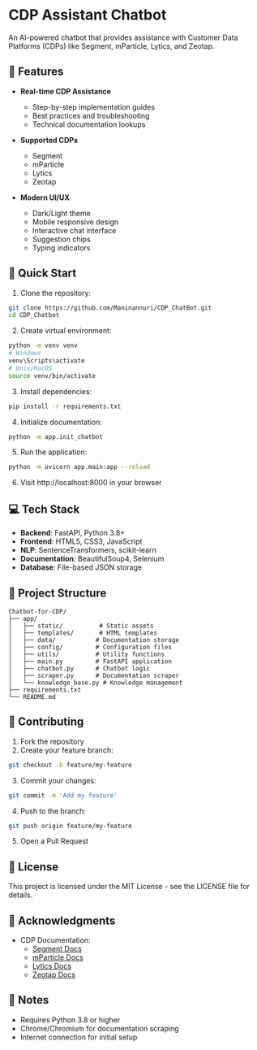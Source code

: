 # CDP Assistant Chatbot

An AI-powered chatbot that provides assistance with Customer Data Platforms (CDPs) like Segment, mParticle, Lytics, and Zeotap.

## 🌟 Features

- **Real-time CDP Assistance**
  - Step-by-step implementation guides
  - Best practices and troubleshooting
  - Technical documentation lookups

- **Supported CDPs**
  - Segment
  - mParticle
  - Lytics
  - Zeotap

- **Modern UI/UX**
  - Dark/Light theme
  - Mobile responsive design
  - Interactive chat interface
  - Suggestion chips
  - Typing indicators

## 🚀 Quick Start

1. Clone the repository:
```bash
git clone https://github.com/Maninannuri/CDP_ChatBot.git
cd CDP_Chatbot
```

2. Create virtual environment:
```bash
python -m venv venv
# Windows
venv\Scripts\activate
# Unix/MacOS
source venv/bin/activate
```

3. Install dependencies:
```bash
pip install -r requirements.txt
```

4. Initialize documentation:
```bash
python -m app.init_chatbot
```

5. Run the application:
```bash
python -m uvicorn app.main:app --reload
```

6. Visit http://localhost:8000 in your browser

## 💻 Tech Stack

- **Backend**: FastAPI, Python 3.8+
- **Frontend**: HTML5, CSS3, JavaScript
- **NLP**: SentenceTransformers, scikit-learn
- **Documentation**: BeautifulSoup4, Selenium
- **Database**: File-based JSON storage

## 📁 Project Structure
```
Chatbot-for-CDP/
├── app/
│   ├── static/          # Static assets
│   ├── templates/       # HTML templates
│   ├── data/           # Documentation storage
│   ├── config/         # Configuration files
│   ├── utils/          # Utility functions
│   ├── main.py         # FastAPI application
│   ├── chatbot.py      # Chatbot logic
│   ├── scraper.py      # Documentation scraper
│   └── knowledge_base.py # Knowledge management
├── requirements.txt
└── README.md
```

## 🤝 Contributing

1. Fork the repository
2. Create your feature branch:
```bash
git checkout -b feature/my-feature
```
3. Commit your changes:
```bash
git commit -m 'Add my feature'
```
4. Push to the branch:
```bash
git push origin feature/my-feature
```
5. Open a Pull Request

## 📄 License

This project is licensed under the MIT License - see the LICENSE file for details.

## 🙏 Acknowledgments

- CDP Documentation:
  - [Segment Docs](https://segment.com/docs/)
  - [mParticle Docs](https://docs.mparticle.com/)
  - [Lytics Docs](https://docs.lytics.com/)
  - [Zeotap Docs](https://docs.zeotap.com/)

## 📝 Notes

- Requires Python 3.8 or higher
- Chrome/Chromium for documentation scraping
- Internet connection for initial setup

